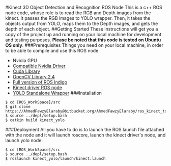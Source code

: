 #Kinect 3D Object Detection and Recognition ROS Node
This is a c++ ROS node code, whose role is to read the RGB and Depth images from the kinect. It passes the RGB images to YOLO wrapper. Then, it takes the objects output from YOLO, maps them to the Depth images, and gets the depth of each object.
##Getting Started
These instructions will get you a copy of the project up and running on your local machine for development and testing purposes. **Please be noted that this code is tested on Ubuntu OS only**.
###Prerequisites
Things you need on your local machine, in order to be able to compile and use this ROS node.
- Nvidia GPU
- [Compatible Nvidia Driver](http://www.nvidia.com/Download/index.aspx)
- [Cuda Library](https://developer.nvidia.com/cuda-downloads)
- [OpenCV Library 2.4](https://opencv.org/releases.html)
- [Full version of ROS Indigo](http://wiki.ros.org/indigo/Installation/Ubuntu)
- [Kinect driver ROS node](https://github.com/code-iai/iai_kinect2)
- [YOLO Standalone Wrapper](https://AhmedFawzyElaraby@bitbucket.org/AhmedFawzyElaraby/yolo_standalone_wrapper.git)
###Installation
```
$ cd [ROS_WorkSpace]/src
$ git clone https://AhmedFawzyElaraby@bitbucket.org/AhmedFawzyElaraby/ros_kinect_to_yolo_node.git
$ source ../depl/setup.bash
$ catkin build kinect_yolo
```
###Deployment
All you have to do is to launch the ROS launch file attached with the node and it will launch roscore, launch the kinect driver's node, and launch yolo node:
```
$ cd [ROS_WorkSpace]/src
$ source ../depl/setup.bash
$ roslaunch kinect_yolo/launch/kinect.launch
```